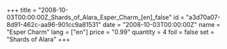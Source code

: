 +++
title = "2008-10-03T00:00:00Z_Shards_of_Alara_Esper_Charm_[en]_false"
id = "a3d70a07-8d91-462c-aa96-901cc9a81531"
date = "2008-10-03T00:00:00Z"
name = "Esper Charm"
lang = ["en"]
price = "0.99"
quantity = 4
foil = false
set = "Shards of Alara"
+++
